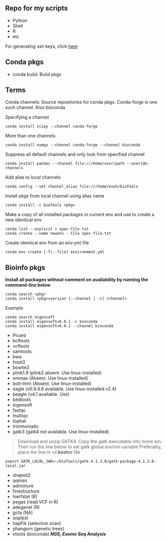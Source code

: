 Repo for my scripts
---
- Python
- Shell
- R
- etc

For generating ssh keys, click [here](https://help.github.com/articles/generating-a-new-ssh-key-and-adding-it-to-the-ssh-agent/)

Conda pkgs
---
- conda build: Build pkgs


Terms
---
Conda channels: Source repositories for conda pkgs. Conda-forge is one such channel. Also bioconda

Specifying a channel
```
conda install scipy --channel conda-forge
```

More than one channels
```
conda install numpy --channel conda-forge --channel bioconda
```

Suppress all default channels and only look from specified channel
```
conda install pandas --channel file:///home/user/path --overide-channels
```

Add alias to local channels
```
conda config --set channel_alias file:///home/esoh/bioTools
```

Install pkgs from local channel using alias name
```
conda install -c bioTools <pkg>
```

Make a copy of all installed packages in current env and use to create a new identical env
```
conda list --explicit > spec-file.txt
conda create --name newenv --file spec-file.txt
```

Create identical env from an env.yml file
```
conda env create [-f|--file] environment.yml 
```

Bioinfo pkgs
---
**Install all packages without comment on availability by running the command-line below**
```
conda search <pkg>
conda install <pkg>=version [--channel | -c] <channel>  
```
Example
```
conda search eigensoft
conda install eigensoft=6.0.1 -c bioconda
conda install eigensoft=6.0.1 --channel bioconda
```

- Picard
- bcftools
- vcftools
- samtools
- bwa
- hisat2
- bowtie2
- plink1.9 (plink2 absent. Use linux-installed)
- emmax (Absent. Use linux-installed)
- bolt-lmm (Absent. Use linux-installed)
- eagle (v0.9.4.6 available. Use linux-installed v2.4)
- beagle (v4.1 available. Use)
- bedtools
- eigensoft
- fastqc
- multiqc
- tophat
- trimmomatic
- gatk3 (gatk4 not available. Use linux-installed)
> Download and unzip GATK4. Copy the gatk executable into home bin. Then run the line below to set gatk global environ variable
Preferably, place the line in _**~/.bashrc**_ file

```
export GATK_LOCAL_JAR=~/bioTools/gatk-4.1.3.0/gatk-package-4.1.3.0-local.jar
```

- shapeit2
- qqman
- admixture
- finestructure
- hierfstat (R)
- pegas (read VCF in R)
- adegenet (R)
- gcta (NA)
- snptest
- hapFlk (selection scan)
- phangorn (genetic trees)
- vtools (bioconda) ***NGS, Exome Seq Analysis***

